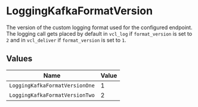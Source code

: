 # LoggingKafkaFormatVersion

The version of the custom logging format used for the configured endpoint. The logging call gets placed by default in `vcl_log` if `format_version` is set to `2` and in `vcl_deliver` if `format_version` is set to `1`.



## Values

| Name                           | Value                          |
| ------------------------------ | ------------------------------ |
| `LoggingKafkaFormatVersionOne` | 1                              |
| `LoggingKafkaFormatVersionTwo` | 2                              |